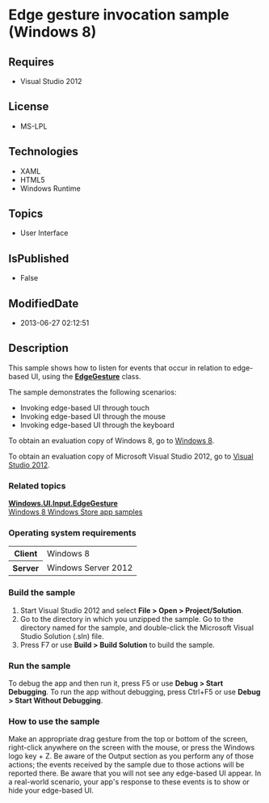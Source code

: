 # Edge gesture invocation sample (Windows 8)
## Requires
* Visual Studio 2012
## License
* MS-LPL
## Technologies
* XAML
* HTML5
* Windows Runtime
## Topics
* User Interface
## IsPublished
* False
## ModifiedDate
* 2013-06-27 02:12:51
## Description

<div id="mainSection">
<p>This sample shows how to listen for events that occur in relation to edge-based UI, using the
<a href="http://msdn.microsoft.com/library/windows/apps/hh701600"><b>EdgeGesture</b></a> class.
</p>
<p>The sample demonstrates the following scenarios: </p>
<ul>
<li>Invoking edge-based UI through touch </li><li>Invoking edge-based UI through the mouse </li><li>Invoking edge-based UI through the keyboard </li></ul>
<p></p>
<p>To obtain an evaluation copy of Windows&nbsp;8, go to <a href="http://go.microsoft.com/fwlink/p/?linkid=241655">
Windows&nbsp;8</a>.</p>
<p>To obtain an evaluation copy of Microsoft Visual Studio&nbsp;2012, go to <a href="http://go.microsoft.com/fwlink/p/?linkid=241656">
Visual Studio&nbsp;2012</a>.</p>
<h3><a id="related_topics"></a>Related topics</h3>
<dl><dt><a href="http://msdn.microsoft.com/library/windows/apps/hh701600"><b>Windows.UI.Input.EdgeGesture</b></a>
</dt><dt><a href="http://go.microsoft.com/fwlink/p/?LinkID=227694">Windows 8 Windows Store app samples</a>
</dt></dl>
<h3>Operating system requirements</h3>
<table>
<tbody>
<tr>
<th>Client</th>
<td><dt>Windows&nbsp;8 </dt></td>
</tr>
<tr>
<th>Server</th>
<td><dt>Windows Server&nbsp;2012 </dt></td>
</tr>
</tbody>
</table>
<h3>Build the sample</h3>
<ol>
<li>Start Visual Studio&nbsp;2012 and select <b>File &gt; Open &gt; Project/Solution</b>.
</li><li>Go to the directory in which you unzipped the sample. Go to the directory named for the sample, and double-click the Microsoft Visual Studio Solution (.sln) file.
</li><li>Press F7 or use <b>Build &gt; Build Solution</b> to build the sample. </li></ol>
<h3>Run the sample</h3>
<p>To debug the app and then run it, press F5 or use <b>Debug &gt; Start Debugging</b>. To run the app without debugging, press Ctrl&#43;F5 or use
<b>Debug &gt; Start Without Debugging</b>.</p>
<h3><a id="How_to_use_the_sample"></a><a id="how_to_use_the_sample"></a><a id="HOW_TO_USE_THE_SAMPLE"></a>How to use the sample</h3>
<p>Make an appropriate drag gesture from the top or bottom of the screen, right-click anywhere on the screen with the mouse, or press the Windows logo key &#43; Z. Be aware of the Output section as you perform any of those actions; the events received by the sample
 due to those actions will be reported there. Be aware that you will not see any edge-based UI appear. In a real-world scenario, your app's response to these events is to show or hide your edge-based UI.</p>
</div>
